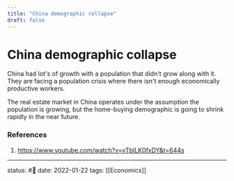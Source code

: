```yaml
---
title: "China demographic collapse"
draft: false
---
```

# China demographic collapse

China had lot's of growth with a population that didn't grow along with it. They are facing a population crisis where there isn't enough economically productive workers.

The real estate market in China operates under the assumption the population is growing, but the home-buying demographic is going to shrink rapidly in the near future.


### References
1. https://www.youtube.com/watch?v=vTbILK0fxDY&t=644s

---
status: #🌱 
date: 2022-01-22
tags: [[Economics]]